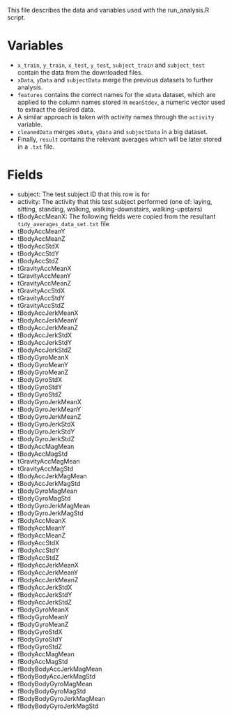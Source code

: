 This file describes the data and variables used with the run_analysis.R script.


# Variables

* `x_train`, `y_train`, `x_test`, `y_test`, `subject_train` and `subject_test` contain the data from the downloaded files.
* `xData`, `yData` and `subjectData` merge the previous datasets to further analysis.
* `features` contains the correct names for the `xData` dataset, which are applied to the column names stored in `meanStdev`, a numeric vector used to extract the desired data.
* A similar approach is taken with activity names through the `activity` variable.
* `cleanedData` merges `xData`, `yData` and `subjectData` in a big dataset.
* Finally, `result` contains the relevant averages which will be later stored in a `.txt` file. 

# Fields 

* subject: The test subject ID that this row is for
* activity: The activity that this test subject performed (one of: laying, sitting, standing, walking, walking-downstairs, walking-upstairs)
* tBodyAccMeanX: The following fields were copied from the resultant `tidy_averages_data_set.txt` file
* tBodyAccMeanY
* tBodyAccMeanZ
* tBodyAccStdX
* tBodyAccStdY
* tBodyAccStdZ
* tGravityAccMeanX
* tGravityAccMeanY
* tGravityAccMeanZ
* tGravityAccStdX
* tGravityAccStdY
* tGravityAccStdZ
* tBodyAccJerkMeanX
* tBodyAccJerkMeanY
* tBodyAccJerkMeanZ
* tBodyAccJerkStdX
* tBodyAccJerkStdY
* tBodyAccJerkStdZ
* tBodyGyroMeanX
* tBodyGyroMeanY
* tBodyGyroMeanZ
* tBodyGyroStdX
* tBodyGyroStdY
* tBodyGyroStdZ
* tBodyGyroJerkMeanX
* tBodyGyroJerkMeanY
* tBodyGyroJerkMeanZ
* tBodyGyroJerkStdX
* tBodyGyroJerkStdY
* tBodyGyroJerkStdZ
* tBodyAccMagMean
* tBodyAccMagStd
* tGravityAccMagMean
* tGravityAccMagStd
* tBodyAccJerkMagMean
* tBodyAccJerkMagStd
* tBodyGyroMagMean
* tBodyGyroMagStd
* tBodyGyroJerkMagMean
* tBodyGyroJerkMagStd
* fBodyAccMeanX
* fBodyAccMeanY
* fBodyAccMeanZ
* fBodyAccStdX
* fBodyAccStdY
* fBodyAccStdZ
* fBodyAccJerkMeanX
* fBodyAccJerkMeanY
* fBodyAccJerkMeanZ
* fBodyAccJerkStdX
* fBodyAccJerkStdY
* fBodyAccJerkStdZ
* fBodyGyroMeanX
* fBodyGyroMeanY
* fBodyGyroMeanZ
* fBodyGyroStdX
* fBodyGyroStdY
* fBodyGyroStdZ
* fBodyAccMagMean
* fBodyAccMagStd
* fBodyBodyAccJerkMagMean
* fBodyBodyAccJerkMagStd
* fBodyBodyGyroMagMean
* fBodyBodyGyroMagStd
* fBodyBodyGyroJerkMagMean
* fBodyBodyGyroJerkMagStd
